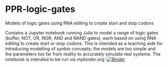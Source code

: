 # PPR-logic-gates
Models of logic gates using RNA editing to create start and stop codons

Contains a Jupyter notebook running Julia to model a range of logic gates (buffer, NOT, OR, NOR, AND and NAND gates), each based on using RNA editing to create start or stop codons. This is intended as a teaching aide for introducing modelling of synbio concepts; the models are too simple and the parameters too far from reality to accurately simulate real systems. The notebook is intended to be run via mybinder.org:
[![Binder](https://mybinder.org/badge_logo.svg)](https://mybinder.org/v2/gh/ian-small/PPR-logic-gates/HEAD?filepath=buffer_gate.ipynb)

